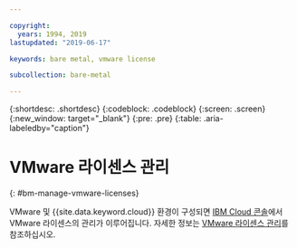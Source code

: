```yaml
---

copyright:
  years: 1994, 2019
lastupdated: "2019-06-17"

keywords: bare metal, vmware license

subcollection: bare-metal

---
```


{:shortdesc: .shortdesc}
{:codeblock: .codeblock}
{:screen: .screen}
{:new_window: target="_blank"}
{:pre: .pre}
{:table: .aria-labeledby="caption"}

# VMware 라이센스 관리
{: #bm-manage-vmware-licenses}

VMware 및 {{site.data.keyword.cloud}} 환경이 구성되면 [IBM Cloud 콘솔](https://cloud.ibm.com)에서 VMware 라이센스의 관리가 이루어집니다. 자세한 정보는
[VMware 라이센스 관리](/docs/infrastructure/vmware?topic=VMware-manage-vmware-licenses)를 참조하십시오.
